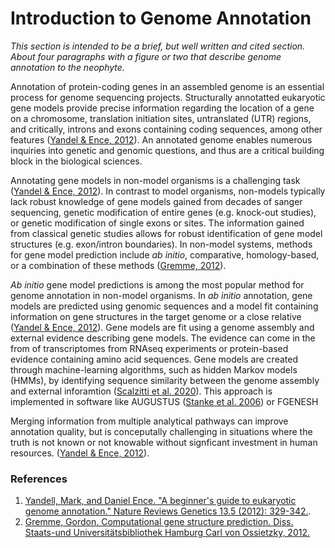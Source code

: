 # Introduction to Genome Annotation

*This section is intended to be a brief, but well written and cited section. About four paragraphs with a figure or two that describe genome annotation to the neophyte.*

Annotation of protein-coding genes in an assembled genome is an essential process for genome sequencing projects. Structurally annotatted eukaryotic gene models provide precise information regarding the location of a gene on a chromosome, translation initiation sites, untranslated (UTR) regions, and critically, introns and exons containing coding sequences, among other features ([Yandel & Ence, 2012](https://www.nature.com/articles/nrg3174)). An annotated genome enables numerous inquiries into genetic and genomic questions, and thus are a critical building block in the biological sciences. 

Annotating gene models in non-model organisms is a challenging task ([Yandel & Ence, 2012](https://www.nature.com/articles/nrg3174)). In contrast to model organisms, non-models typically lack robust knowledge of gene models gained from decades of sanger sequencing, genetic modification of entire genes (e.g. knock-out studies), or genetic modification of single exons or sites. The information gained from classical genetic studies allows for robust identification of gene model structures (e.g. exon/intron boundaries). In non-model systems, methods for gene model prediction include *ab initio*, comparative, homology-based, or a combination of these methods ([Gremme, 2012](https://ediss.sub.uni-hamburg.de/handle/ediss/4964)).

*Ab initio* gene model predictions is among the most popular method for genome annotation in non-model organisms. In *ab initio* annotation, gene models are predicted using genomic sequences and a model fit containing information on gene structures in the target genome or a close relative ([Yandel & Ence, 2012](https://www.nature.com/articles/nrg3174)). Gene models are fit using a genome assembly and external evidence describing gene models. The evidence can come in the from of transcriptomes from RNAseq experiments or protein-based evidence containing amino acid sequences. Gene models are created through machine-learning algorithms, such as hidden Markov models (HMMs), by identifying sequence similarity between the genome assembly and external inforamtion ([Scalzitti et al. 2020](https://doi.org/10.1186/s12864-020-6707-9)). This approach is implemented in software like AUGUSTUS ([Stanke et al. 2006](https://doi.org/10.1186/1471-2105-7-62)) or FGENESH


Merging information from multiple analytical pathways can improve annotation quality, but is conceputally challenging in situations where the truth is not known or not knowable without signficant investment in human resources. ([Yandel & Ence, 2012](https://www.nature.com/articles/nrg3174)). 




### References

1. [Yandell, Mark, and Daniel Ence. "A beginner's guide to eukaryotic genome annotation." Nature Reviews Genetics 13.5 (2012): 329-342.](https://www.nature.com/articles/nrg3174).
2. [Gremme, Gordon. Computational gene structure prediction. Diss. Staats-und Universitätsbibliothek Hamburg Carl von Ossietzky, 2012.](https://ediss.sub.uni-hamburg.de/handle/ediss/4964)